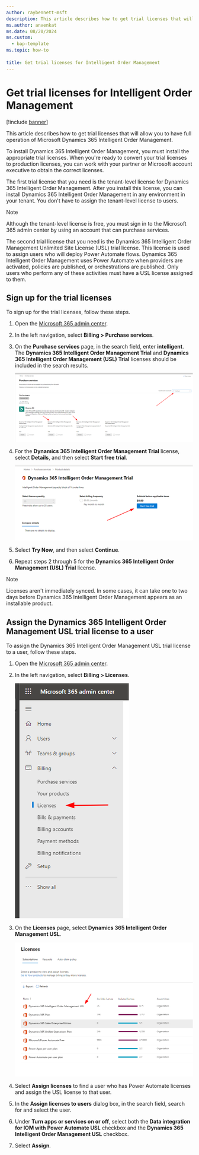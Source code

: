```yaml
---
author: raybennett-msft
description: This article describes how to get trial licenses that will allow you to have full operation of Microsoft Dynamics 365 Intelligent Order Management.
ms.author: anvenkat
ms.date: 08/20/2024
ms.custom: 
  - bap-template
ms.topic: how-to

title: Get trial licenses for Intelligent Order Management
---
```

# Get trial licenses for Intelligent Order Management

[!include [banner](includes/banner.md)]

This article describes how to get trial licenses that will allow you to have full operation of Microsoft Dynamics 365 Intelligent Order Management.

To install Dynamics 365 Intelligent Order Management, you must install the appropriate trial licenses. When you're ready to convert your trial licenses to production licenses, you can work with your partner or Microsoft account executive to obtain the correct licenses.

The first trial license that you need is the tenant-level license for Dynamics 365 Intelligent Order Management. After you install this license, you can install Dynamics 365 Intelligent Order Management in any environment in your tenant. You don't have to assign the tenant-level license to users.

> [!NOTE]
> Although the tenant-level license is free, you must sign in to the Microsoft 365 admin center by using an account that can purchase services.

The second trial license that you need is the Dynamics 365 Intelligent Order Management Unlimited Site License (USL) trial license. This license is used to assign users who will deploy Power Automate flows. Dynamics 365 Intelligent Order Management uses Power Automate when providers are activated, policies are published, or orchestrations are published. Only users who perform any of these activities must have a USL license assigned to them.

## Sign up for the trial licenses

To sign up for the trial licenses, follow these steps.

1. Open the [Microsoft 365 admin center](https://admin.microsoft.com).
1. In the left navigation, select **Billing \> Purchase services**.
1. On the **Purchase services** page, in the search field, enter **intelligent**. The **Dynamics 365 Intelligent Order Management Trial** and **Dynamics 365 Intelligent Order Management (USL) Trial** licenses should be included in the search results.

    ![Licenses in the search results on the Purchase services page.](./media/licensing-iom2.png)

1. For the **Dynamics 365 Intelligent Order Management Trial** license, select **Details**, and then select **Start free trial**.

    ![Start free trial button.](./media/licensing-iom3.png)

1. Select **Try Now**, and then select **Continue**.
1. Repeat steps 2 through 5 for the **Dynamics 365 Intelligent Order Management (USL) Trial** license.

> [!NOTE]
> Licenses aren't immediately synced. In some cases, it can take one to two days before Dynamics 365 Intelligent Order Management appears as an installable product.

## Assign the Dynamics 365 Intelligent Order Management USL trial license to a user

To assign the Dynamics 365 Intelligent Order Management USL trial license to a user, follow these steps.

1. Open the [Microsoft 365 admin center](https://admin.microsoft.com).
1. In the left navigation, select **Billing \> Licenses**.

    ![Billing > Licenses in the left navigation in the Microsoft 365 admin center.](./media/licensing-iom4.png)

1. On the **Licenses** page, select **Dynamics 365 Intelligent Order Management USL**.

    ![Dynamics 365 Intelligent Order Management USL on the Licenses page.](./media/licensing-iom5.png)

1. Select **Assign licenses** to find a user who has Power Automate licenses and assign the USL license to that user.
1. In the **Assign licenses to users** dialog box, in the search field, search for and select the user.
1. Under **Turn apps or services on or off**, select both the **Data integration for IOM with Power Automate USL** checkbox and the **Dynamics 365 Intelligent Order Management USL** checkbox.
1. Select **Assign**.


